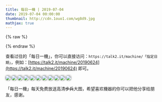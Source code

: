 ```yaml
---
title: 每日一機 | 2019-07-04      
date: 2019-07-04 00:00:00
thumbnail: http://cdn.1ouo1.com/wg8d9.jpg
mathjax: true
---
```


{% raw %}
<style>

img{  
    border-radius: 5px;  
    box-shadow: 0px 0px 5px #888888;

    }  
#youngb{  
    border-radius: 0px;  
    box-shadow: 0px 0px 0px #FFFFFF;

    } 
         
</style>
{% endraw %}

查看过往的「每日一機」，你可以直接访问：`https://talk2.it/machine/「指定日期」`，例如：[https://talk2.it/machine/20190624](https://talk2.it/machine/20190624) 即可。

![](http://cdn.1ouo1.com/cbzdr.jpg?imageView2/0/q/100|watermark/1/image/aHR0cDovL2Nkbi4xb3VvMS5jb20vJUU2JUIwJUI0JUU1JThEJUIwLnBuZw==/dissolve/100/gravity/South/dx/10/dy/10)
![](http://cdn.1ouo1.com/qgrpg.jpg?imageView2/0/q/100|watermark/1/image/aHR0cDovL2Nkbi4xb3VvMS5jb20vJUU2JUIwJUI0JUU1JThEJUIwLnBuZw==/dissolve/100/gravity/South/dx/10/dy/10)
![](http://cdn.1ouo1.com/2nsxt.jpg?imageView2/0/q/100|watermark/1/image/aHR0cDovL2Nkbi4xb3VvMS5jb20vJUU2JUIwJUI0JUU1JThEJUIwLnBuZw==/dissolve/100/gravity/South/dx/10/dy/10)
![](http://cdn.1ouo1.com/r88d4.jpg?imageView2/0/q/100|watermark/1/image/aHR0cDovL2Nkbi4xb3VvMS5jb20vJUU2JUIwJUI0JUU1JThEJUIwLnBuZw==/dissolve/100/gravity/South/dx/10/dy/10)
![](http://cdn.1ouo1.com/ggyrb.jpg?imageView2/0/q/100|watermark/1/image/aHR0cDovL2Nkbi4xb3VvMS5jb20vJUU2JUIwJUI0JUU1JThEJUIwLnBuZw==/dissolve/100/gravity/South/dx/10/dy/10)
![](http://cdn.1ouo1.com/ln2z4.jpg?imageView2/0/q/100|watermark/1/image/aHR0cDovL2Nkbi4xb3VvMS5jb20vJUU2JUIwJUI0JUU1JThEJUIwLnBuZw==/dissolve/100/gravity/South/dx/10/dy/10)
![](http://cdn.1ouo1.com/oewoq.jpg?imageView2/0/q/100|watermark/1/image/aHR0cDovL2Nkbi4xb3VvMS5jb20vJUU2JUIwJUI0JUU1JThEJUIwLnBuZw==/dissolve/100/gravity/South/dx/10/dy/10)
![](http://cdn.1ouo1.com/wg8d9.jpg?imageView2/0/q/100|watermark/1/image/aHR0cDovL2Nkbi4xb3VvMS5jb20vJUU2JUIwJUI0JUU1JThEJUIwLnBuZw==/dissolve/100/gravity/South/dx/10/dy/10)
![](http://cdn.1ouo1.com/p4lm6.jpg?imageView2/0/q/100|watermark/1/image/aHR0cDovL2Nkbi4xb3VvMS5jb20vJUU2JUIwJUI0JUU1JThEJUIwLnBuZw==/dissolve/100/gravity/South/dx/10/dy/10)
![](http://cdn.1ouo1.com/ehrpa.jpg?imageView2/0/q/100|watermark/1/image/aHR0cDovL2Nkbi4xb3VvMS5jb20vJUU2JUIwJUI0JUU1JThEJUIwLnBuZw==/dissolve/100/gravity/South/dx/10/dy/10)
![](http://cdn.1ouo1.com/066y6.jpg?imageView2/0/q/100|watermark/1/image/aHR0cDovL2Nkbi4xb3VvMS5jb20vJUU2JUIwJUI0JUU1JThEJUIwLnBuZw==/dissolve/100/gravity/South/dx/10/dy/10)

「每日一機」每天免费放送高清~~步兵~~大图，希望喜欢機器的你可以把他分享给朋友，感谢。
